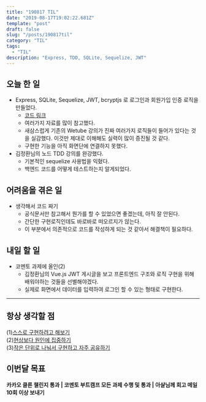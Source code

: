 ```yaml
---
title: "190817 TIL"
date: "2019-08-17T19:02:22.681Z"
template: "post"
draft: false
slug: "/posts/190817til"
category: "TIL"
tags:
  - "TIL"
description: "Express, TDD, SQLite, Sequelize, JWT"
---
```


## 오늘 한 일

- Express, SQLite, Sequelize, JWT, bcryptjs 로 로그인과 회원가입 인증 로직을 만들었다.
  - [코드 링크](https://github.com/Junkim93/commento/blob/master/KIMHYUNJUN/server/src/api/controller.js)
  - 여러가지 자료를 많이 참고했다.
  - 새삼스럽게 기존의 Wetube 강의가 진짜 여러가지 로직들이 들어가 있다는 것을 실감했다. 이것만 제대로 이해해도 실력이 많이 증진될 것 같다.
  - 구현한 기능을 아직 화면단에 연결하지 못했다.
- 김정환님의 노드 TDD 강의를 완강했다.
  - 기본적인 sequelize 사용법을 익혔다.
  - 백엔드 코드를 어떻게 테스트하는지 알게되었다.

## 어려움을 겪은 일

- 생각해서 코드 짜기
  - 공식문서만 참고해서 뭔가를 할 수 있었으면 좋겠는데, 아직 잘 안된다.
  - 간단한 구현로직인데도 바로바로 떠오르지가 않는다.
  - 이 부분에서 의존적으로 코드를 작성하게 되는 것 같아서 해결책이 필요하다.

## 내일 할 일

- 코멘토 과제에 올인(2)
  - 김정환님의 Vue.js JWT 게시글을 보고 프론트엔드 구조와 로직 구현을 위해 배워야하는 것들을 선별해야겠다.
  - 실제로 화면에서 데이터를 입력하여 로그인 할 수 있는 형태로 구현한다.

---



## 항상 생각할 점

(1)<u>스스로 구현하려고 해보기</u> <br>(2)<u>현상보다 원인에 집중하기</u> <br>(3)<u>작은 단위로 나눠서 구현하고 자주 공유하기</u>



## 이번달 목표

**카카오 클론 챌린지 통과 | 코멘토 부트캠프 모든 과제 수행 및 통과 | 아샬님께 회고 메일 10회 이상 보내기**

